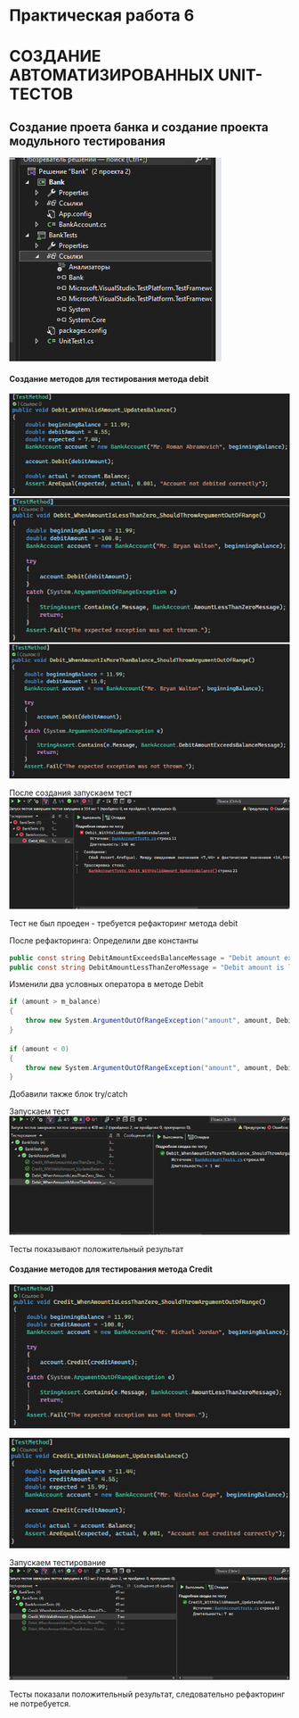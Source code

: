 # Практическая работа 6

# СОЗДАНИЕ АВТОМАТИЗИРОВАННЫХ UNIT-ТЕСТОВ

## Создание проета банка и создание проекта модульного тестирования
![alt text](Изображения/image-1.png)

#### Создание методов для тестирования метода debit
![alt text](Изображения/image-2.png)
![alt text](Изображения/image-4.png)
![alt text](Изображения/image-5.png)

После создания запускаем тест
![alt text](Изображения/image-6.png)

Тест не был проеден - требуется рефакторинг метода debit 

После рефакторинга:
Определили две константы 
```C#
public const string DebitAmountExceedsBalanceMessage = "Debit amount exceeds balance";
public const string DebitAmountLessThanZeroMessage = "Debit amount is less than zero";
```
Изменили два условных оператора в методе Debit

```C#
if (amount > m_balance)
{
    throw new System.ArgumentOutOfRangeException("amount", amount, DebitAmountExceedsBalanceMessage);
}

if (amount < 0)
{
    throw new System.ArgumentOutOfRangeException("amount", amount, DebitAmountLessThanZeroMessage);
}
```

Добавили также блок try/catch

Запускаем тест
![alt text](Изображения/image-7.png)

Тесты показывают положительный результат

#### Создание методов для тестирования метода Credit

![alt text](Изображения/image-8.png)

![alt text](Изображения/image-9.png)

Запускаем тестирование 
![alt text](Изображения/image-10.png)

Тесты показали положительный результат, следовательно рефакторинг не потребуется.
